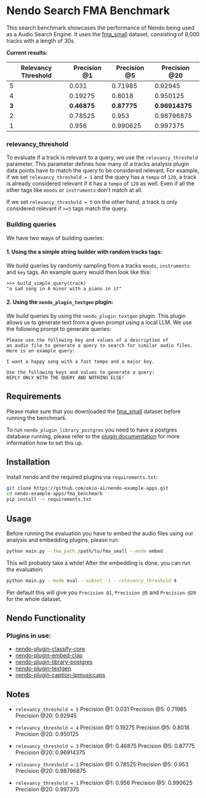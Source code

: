 # Nendo Search FMA Benchmark

This search benchmark showcases the performance of Nendo being used as a Audio Search Engine.
It uses the [fma_small](https://github.com/mdeff/fma) dataset, consisting of 8,000 tracks with a length of 30s.

**Current results:**

| Relevancy Threshold | Precision @1 | Precision @5 | Precision @20  |
|---------------------|--------------|--------------|----------------|
| 5                   | 0.031        | 0.71985      | 0.92945        |
| 4                   | 0.19275      | 0.8018       | 0.950125       |
| **3**               | **0.46875**  | **0.87775**  | **0.96914375** |
| 2                   | 0.78525      | 0.953        | 0.98796875     |
| 1                   | 0.956        | 0.990625     | 0.997375       |

### relevancy_threshold

To evaluate if a track is relevant to a query, we use the `relevancy_threshold` parameter.
This parameter defines how many of a tracks analysis plugin data points have to match the query to be considered
relevant.
For example, if we set `relevancy_threshold = 1` and the query has a `tempo` of `120`,
a track is already considered relevant if it has a `tempo` of `120` as well. Even if all the other tags like `moods`
or `instruments` don't match at all.

If we set `relevancy_threshold = 5` on the other hand, a track is only considered relevant if `>=5` tags match the
query.

### Building queries

We have two ways of building queries:

#### 1. Using the a simple string builder with random tracks tags:

We build queries by randomly sampling from a tracks `moods`, `instruments` and `key` tags.
An example query would then look like this:

```pycon
>>> build_simple_query(track)
"a sad song in A minor with a piano in it"
```

#### 2. Using the `nendo_plugin_textgen` plugin:

We build queries by using the `nendo_plugin_textgen` plugin.
This plugin allows us to generate text from a given prompt using a local LLM.
We use the following prompt to generate queries:

```
Please use the following key and values of a description of 
an audio file to generate a query to search for similar audio files. Here is an example query:

I want a happy song with a fast tempo and a major key.

Use the following keys and values to generate a query:
REPLY ONLY WITH THE QUERY AND NOTHING ELSE!
```

## Requirements

Please make sure that you downloaded the [fma_small](https://github.com/mdeff/fma) dataset before running the benchmark.

To run `nendo_plugin_library_postgres` you need to have a postgres database running, please refer to
the [plugin documentation](https://okio.ai/docs/plugins) for more information how to set this up.

## Installation

Install nendo and the required plugins via `requirements.txt`:

```bash
git clone https://github.com/okio-ai/nendo-example-apps.git
cd nendo-example-apps/fma_benchmark
pip install -r requirements.txt
```

## Usage

Before running the evaluation you have to embed the audio files using our analysis and embedding plugins, please run:

```bash
python main.py --fma_path /path/to/fma_small --mode embed
```

This will probably take a while! After the embedding is done, you can run the evaluation:

```bash
python main.py --mode eval --subset -1 --relevancy_threshold 4
```

Per default this will give you `Precision @1`, `Precision @5` and `Precision @20` for the whole dataset.

## Nendo Functionality

### Plugins in use:

- [nendo-plugin-classify-core](https://github.com/okio-ai/nendo_plugin_classify_core)
- [nendo-plugin-embed-clap](https://github.com/okio-ai/nendo_plugin_embed_clap)
- [nendo-plugin-library-postgres](https://github.com/okio-ai/nendo_plugin_library_postgres)
- [nendo-plugin-textgen](https://github.com/okio-ai/nendo_plugin_textgen)
- [nendo-plugin-caption-lpmusiccaps](https://github.com/okio-ai/nendo_plugin_caption_lpmusiccaps)

## Notes

- `relevancy_threshold = 5`
  Precision @1: 0.031
  Precision @5: 0.71985
  Precision @20: 0.92945
- `relevancy_threshold = 4`
  Precision @1: 0.19275
  Precision @5: 0.8018
  Precision @20: 0.950125

- `relevancy_threshold = 3`
  Precision @1: 0.46875
  Precision @5: 0.87775
  Precision @20: 0.96914375

- `relevancy_threshold = 2`
  Precision @1: 0.78525
  Precision @5: 0.953
  Precision @20: 0.98796875

- `relevancy_threshold = 1`
  Precision @1: 0.956
  Precision @5: 0.990625
  Precision @20: 0.997375
